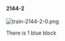#### 2144-2
![train-2144-2-0.png](https://github.com/lil-lab/nlvr/raw/master/nlvr/train/images/36/train-2144-2-0.png "train-2144-2-0.png")

There is 1 blue block
